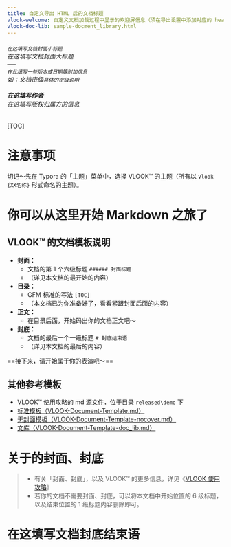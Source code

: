 ```yaml
---
title: 自定义导出 HTML 后的文档标题
vlook-welcome: 自定义文档加载过程中显示的欢迎屏信息（须在导出设置中添加对应的 head 信息，详见 VLOOK™ 使用攻略）
vlook-doc-lib: sample-docment_library.html
---
```


###### <sub>在这填写文档封面小标题</sub><br>在这填写文档封面大标题<br>──<br><sup>在此填写一些版本或日期等附加信息</sup><br>*如：文档密级`具体的密级说明`*<br><br>**在这填写作者**<br>*在这填写版权归属方的信息*

[TOC]

# 注意事项

切记～先在 Typora 的「主题」菜单中，选择 VLOOK™ 的主题（所有以 `Vlook {XX名称}` 形式命名的主题）。

# 你可以从这里开始 Markdown 之旅了

## VLOOK™ 的文档模板说明

- **封面：**
  - 文档的第 1 个六级标题 `###### 封面标题`
  - （详见本文档的最开始的内容）
- **目录：**
  - GFM 标准的写法 `[TOC]`
  - （本文档已为你准备好了，看看紧跟封面后面的内容）
- **正文：**
  - 在目录后面，开始码出你的文档正文吧～
- **封底：**
  - 文档的最后一个一级标题 `# 封底结束语`
  - （详见本文档的最后的内容）

==接下来，请开始属于你的表演吧～==

## 其他参考模板

- VLOOK™ 使用攻略的 md 源文件，位于目录 `released\demo` 下
- [标准模板（VLOOK-Document-Template.md）](VLOOK-Document-Template.md?xmd=off)
- [无封面模板（VLOOK-Document-Template-nocover.md）](VLOOK-Document-Template-nocover.md?xmd=off)
- [文库（VLOOK-Document-Template-doc_lib.md）](VLOOK-Document-Template-doc_lib.md?xmd=off)

# 关于的封面、封底

>  - 有关「封面、封底」，以及 VLOOK™ 的更多信息，详见《[VLOOK 使用攻略](https://madmaxchow.github.io/VLOOK/guide.html#封面、封底)》
>  - 若你的文档不需要封面、封底，可以将本文档中开始位置的 6 级标题，以及结束位置的 1 级标题内容删除即可。


# 在这填写文档封底结束语
